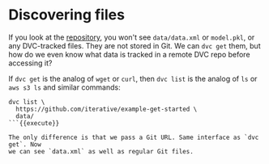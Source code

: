 # Discovering files

If you look at the [repository][dr], you won't see `data/data.xml` or
`model.pkl`, or any DVC-tracked files. They are not stored in Git. We can
`dvc get` them, but how do we even know what data is tracked in a remote DVC
repo before accessing it?

[dr]: https://github.com/iterative/dataset-registry

If `dvc get` is the analog of `wget` or `curl`, then `dvc list` is the analog
of `ls` or `aws s3 ls` and similar commands:

```
dvc list \
  https://github.com/iterative/example-get-started \
  data/
```{{execute}}

The only difference is that we pass a Git URL. Same interface as `dvc get`. Now
we can see `data.xml` as well as regular Git files.
